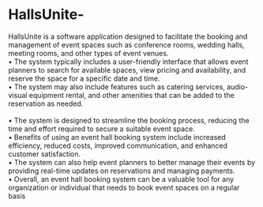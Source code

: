 # HallsUnite-
HallsUnite is a software application designed to facilitate the booking and management of 
event spaces such as conference rooms, wedding halls, meeting rooms, and other types of 
event venues.<br>
• The system typically includes a user-friendly interface that allows event planners to search 
for available spaces, view pricing and availability, and reserve the space for a specific date 
and time.<br>
• The system may also include features such as catering services, audio-visual equipment 
rental, and other amenities that can be added to the reservation as needed.<br>
<br>• The system is designed to streamline the booking process, reducing the time and effort 
required to secure a suitable event space.
<br>• Benefits of using an event hall booking system include increased efficiency, reduced costs, 
improved communication, and enhanced customer satisfaction.
<br>• The system can also help event planners to better manage their events by providing real-time 
updates on reservations and managing payments.
<br>• Overall, an event hall booking system can be a valuable tool for any organization or individual 
that needs to book event spaces on a regular basis
